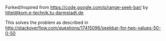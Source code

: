 Forked/Inspired from https://code.google.com/p/range-seek-bar/ by tittel@kom.e-technik.tu-darmstadt.de


This solves the problem as described in http://stackoverflow.com/questions/17415096/seekbar-for-two-values-50-0-50


